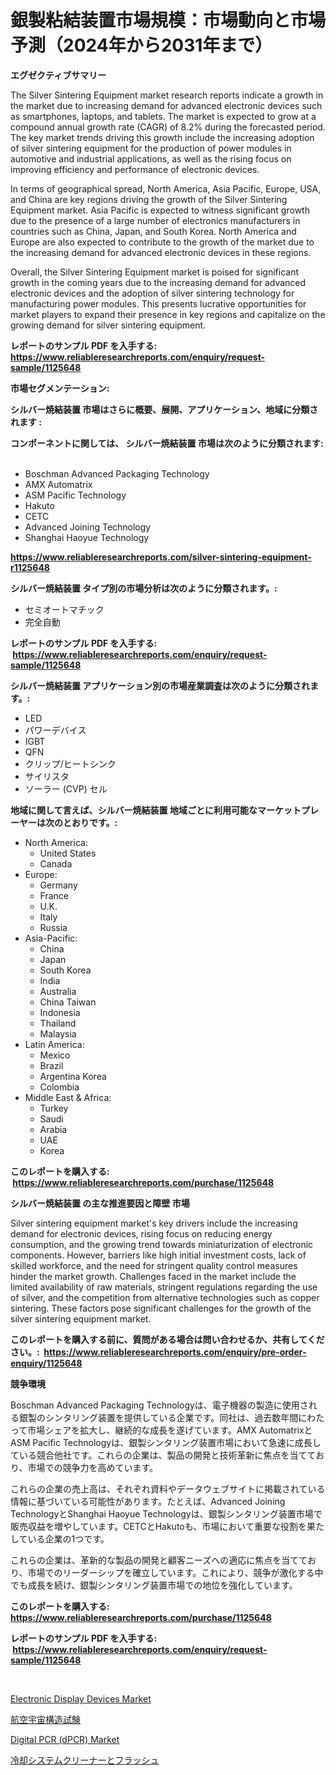 <p><h1>銀製粘結装置市場規模：市場動向と市場予測（2024年から2031年まで）</h1></p><p><strong>エグゼクティブサマリー</strong></p>
<p><p>The Silver Sintering Equipment market research reports indicate a growth in the market due to increasing demand for advanced electronic devices such as smartphones, laptops, and tablets. The market is expected to grow at a compound annual growth rate (CAGR) of 8.2% during the forecasted period. The key market trends driving this growth include the increasing adoption of silver sintering equipment for the production of power modules in automotive and industrial applications, as well as the rising focus on improving efficiency and performance of electronic devices.</p><p>In terms of geographical spread, North America, Asia Pacific, Europe, USA, and China are key regions driving the growth of the Silver Sintering Equipment market. Asia Pacific is expected to witness significant growth due to the presence of a large number of electronics manufacturers in countries such as China, Japan, and South Korea. North America and Europe are also expected to contribute to the growth of the market due to the increasing demand for advanced electronic devices in these regions.</p><p>Overall, the Silver Sintering Equipment market is poised for significant growth in the coming years due to the increasing demand for advanced electronic devices and the adoption of silver sintering technology for manufacturing power modules. This presents lucrative opportunities for market players to expand their presence in key regions and capitalize on the growing demand for silver sintering equipment.</p></p>
<p><strong>レポートのサンプル PDF を入手する: <a href="https://www.reliableresearchreports.com/enquiry/request-sample/1125648">https://www.reliableresearchreports.com/enquiry/request-sample/1125648</a></strong></p>
<p><strong>市場セグメンテーション:</strong></p>
<p><strong> シルバー焼結装置 市場はさらに概要、展開、アプリケーション、地域に分類されます :</strong></p>
<p><strong>コンポーネントに関しては、 シルバー焼結装置 市場は次のように分類されます: &nbsp;</strong></p>
<p><ul><li>Boschman Advanced Packaging Technology</li><li>AMX Automatrix</li><li>ASM Pacific Technology</li><li>Hakuto</li><li>CETC</li><li>Advanced Joining Technology</li><li>Shanghai Haoyue Technology</li></ul></p>
<p><strong><a href="https://www.reliableresearchreports.com/silver-sintering-equipment-r1125648">https://www.reliableresearchreports.com/silver-sintering-equipment-r1125648</a></strong></p>
<p><strong> シルバー焼結装置 タイプ別の市場分析は次のように分類されます。:</strong></p>
<p><ul><li>セミオートマチック</li><li>完全自動</li></ul></p>
<p><strong>レポートのサンプル PDF を入手する: &nbsp;<a href="https://www.reliableresearchreports.com/enquiry/request-sample/1125648">https://www.reliableresearchreports.com/enquiry/request-sample/1125648</a></strong></p>
<p><strong> シルバー焼結装置 アプリケーション別の市場産業調査は次のように分類されます。:</strong></p>
<p><ul><li>LED</li><li>パワーデバイス</li><li>IGBT</li><li>QFN</li><li>クリップ/ヒートシンク</li><li>サイリスタ</li><li>ソーラー (CVP) セル</li></ul></p>
<p><strong>地域に関して言えば、シルバー焼結装置 地域ごとに利用可能なマーケットプレーヤーは次のとおりです。:</strong></p>
<p><ul>
    <li>
        North America:
        <ul>
            <li>United States</li>
            <li>Canada</li>
        </ul>
    </li>
    <li>
        Europe:
        <ul>
            <li>Germany</li>
            <li>France</li>
            <li>U.K.</li>
            <li>Italy</li>
            <li>Russia</li>
        </ul>
    </li>
    <li>
        Asia-Pacific:
        <ul>
            <li>China</li>
            <li>Japan</li>
            <li>South Korea</li>
            <li>India</li>
            <li>Australia</li>
            <li>China Taiwan</li>
            <li>Indonesia</li>
            <li>Thailand</li>
            <li>Malaysia</li>
        </ul>
    </li>
    <li>
        Latin America:
        <ul>
            <li>Mexico</li>
            <li>Brazil</li>
            <li>Argentina Korea</li>
            <li>Colombia</li>
        </ul>
    </li>
    <li>
        Middle East & Africa:
        <ul>
            <li>Turkey</li>
            <li>Saudi</li>
            <li>Arabia</li>
            <li>UAE</li>
            <li>Korea</li>
        </ul>
    </li>
    </ul></p>
<p><strong>このレポートを購入する: &nbsp;<a href="https://www.reliableresearchreports.com/purchase/1125648">https://www.reliableresearchreports.com/purchase/1125648</a></strong></p>
<p><strong>シルバー焼結装置 の主な推進要因と障壁 市場</strong></p>
<p><p>Silver sintering equipment market's key drivers include the increasing demand for electronic devices, rising focus on reducing energy consumption, and the growing trend towards miniaturization of electronic components. However, barriers like high initial investment costs, lack of skilled workforce, and the need for stringent quality control measures hinder the market growth. Challenges faced in the market include the limited availability of raw materials, stringent regulations regarding the use of silver, and the competition from alternative technologies such as copper sintering. These factors pose significant challenges for the growth of the silver sintering equipment market.</p></p>
<p><strong>このレポートを購入する前に、質問がある場合は問い合わせるか、共有してください。:&nbsp; <a href="https://www.reliableresearchreports.com/enquiry/pre-order-enquiry/1125648">https://www.reliableresearchreports.com/enquiry/pre-order-enquiry/1125648</a></strong></p>
<p><strong>競争環境</strong></p>
<p><p>Boschman Advanced Packaging Technologyは、電子機器の製造に使用される銀製のシンタリング装置を提供している企業です。同社は、過去数年間にわたって市場シェアを拡大し、継続的な成長を遂げています。AMX AutomatrixとASM Pacific Technologyは、銀製シンタリング装置市場において急速に成長している競合他社です。これらの企業は、製品の開発と技術革新に焦点を当てており、市場での競争力を高めています。</p><p>これらの企業の売上高は、それぞれ資料やデータウェブサイトに掲載されている情報に基づいている可能性があります。たとえば、Advanced Joining TechnologyとShanghai Haoyue Technologyは、銀製シンタリング装置市場で販売収益を増やしています。CETCとHakutoも、市場において重要な役割を果たしている企業の1つです。</p><p>これらの企業は、革新的な製品の開発と顧客ニーズへの適応に焦点を当てており、市場でのリーダーシップを確立しています。これにより、競争が激化する中でも成長を続け、銀製シンタリング装置市場での地位を強化しています。</p></p>
<p><strong>このレポートを購入する: &nbsp; <a href="https://www.reliableresearchreports.com/purchase/1125648">https://www.reliableresearchreports.com/purchase/1125648</a></strong></p>
<p><strong>レポートのサンプル PDF を入手する: &nbsp;<a href="https://www.reliableresearchreports.com/enquiry/request-sample/1125648">https://www.reliableresearchreports.com/enquiry/request-sample/1125648</a></strong><strong></strong></p>
<p>&nbsp;</p>
<p><p><a href="https://github.com/SheilaBruen2023/Market-Research-Report-List-1/blob/main/electronic-display-devices-market.md">Electronic Display Devices Market</a></p><p><a href="https://github.com/schmahlson/Market-Research-Report-List-1/blob/main/133910784262.md">航空宇宙構造試験</a></p><p><a href="https://github.com/marthawweekle/Market-Research-Report-List-1/blob/main/digital-pcr-dpcr-market.md">Digital PCR (dPCR) Market</a></p><p><a href="https://github.com/roulaayoub-saad/Market-Research-Report-List-1/blob/main/428246884261.md">冷却システムクリーナーとフラッシュ</a></p></p>